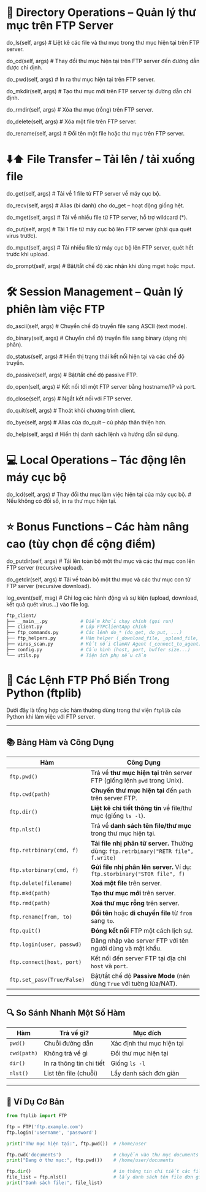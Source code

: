 # 📁 Directory Operations – Quản lý thư mục trên FTP Server

do_ls(self, args) # Liệt kê các file và thư mục trong thư mục hiện tại trên FTP server.

do_cd(self, args) # Thay đổi thư mục hiện tại trên FTP server đến đường dẫn được chỉ định.

do_pwd(self, args) # In ra thư mục hiện tại trên FTP server.

do_mkdir(self, args) # Tạo thư mục mới trên FTP server tại đường dẫn chỉ định.

do_rmdir(self, args) # Xóa thư mục (rỗng) trên FTP server.

do_delete(self, args) # Xóa một file trên FTP server.

do_rename(self, args) # Đổi tên một file hoặc thư mục trên FTP server.

# ⬇️⬆️ File Transfer – Tải lên / tải xuống file

do_get(self, args) # Tải về 1 file từ FTP server về máy cục bộ.        

do_recv(self, args) # Alias (bí danh) cho do_get – hoạt động giống hệt.

do_mget(self, args) # Tải về nhiều file từ FTP server, hỗ trợ wildcard (\*).

do_put(self, args) # Tải 1 file từ máy cục bộ lên FTP server (phải qua quét virus trước).

do_mput(self, args) # Tải nhiều file từ máy cục bộ lên FTP server, quét hết trước khi upload.

do_prompt(self, args) # Bật/tắt chế độ xác nhận khi dùng mget hoặc mput.

# 🛠️ Session Management – Quản lý phiên làm việc FTP

do_ascii(self, args) # Chuyển chế độ truyền file sang ASCII (text mode).

do_binary(self, args) # Chuyển chế độ truyền file sang binary (dạng nhị phân).

do_status(self, args) # Hiển thị trạng thái kết nối hiện tại và các chế độ truyền.

do_passive(self, args) # Bật/tắt chế độ passive FTP.

do_open(self, args) # Kết nối tới một FTP server bằng hostname/IP và port.

do_close(self, args) # Ngắt kết nối với FTP server.

do_quit(self, args) # Thoát khỏi chương trình client.

do_bye(self, args) # Alias của do_quit – cú pháp thân thiện hơn.

do_help(self, args) # Hiển thị danh sách lệnh và hướng dẫn sử dụng.

# 💻 Local Operations – Tác động lên máy cục bộ

do_lcd(self, args) # Thay đổi thư mục làm việc hiện tại của máy cục bộ. # Nếu không có đối số, in ra thư mục hiện tại.

# ⭐ Bonus Functions – Các hàm nâng cao (tùy chọn để cộng điểm)

do_putdir(self, args) # Tải lên toàn bộ một thư mục và các thư mục con lên FTP server (recursive upload).

do_getdir(self, args) # Tải về toàn bộ một thư mục và các thư mục con từ FTP server (recursive download).

log_event(self, msg) # Ghi log các hành động và sự kiện (upload, download, kết quả quét virus...) vào file log.

```sh
ftp_client/
├── __main__.py            # Điểm khởi chạy chính (gọi run)
├── client.py              # Lớp FTPClientApp chính
├── ftp_commands.py        # Các lệnh do_* (do_get, do_put, ...)
├── ftp_helpers.py         # Hàm helper (_download_file, _upload_file, _ftp_cmd)
├── virus_scan.py          # Kết nối ClamAV Agent (_connect_to_agent)
├── config.py              # Cấu hình (host, port, buffer size...)
└── utils.py               # Tiện ích phụ nếu cần
```

# 📁 Các Lệnh FTP Phổ Biến Trong Python (ftplib)

Dưới đây là tổng hợp các hàm thường dùng trong thư viện `ftplib` của Python khi làm việc với FTP server.

---

## 📚 Bảng Hàm và Công Dụng

| **Hàm**                    | **Công Dụng**                                                                        |
| -------------------------- | ------------------------------------------------------------------------------------ |
| `ftp.pwd()`                | Trả về **thư mục hiện tại** trên server FTP (giống lệnh `pwd` trong Unix).           |
| `ftp.cwd(path)`            | **Chuyển thư mục hiện tại** đến `path` trên server FTP.                              |
| `ftp.dir()`                | **Liệt kê chi tiết thông tin** về file/thư mục (giống `ls -l`).                      |
| `ftp.nlst()`               | Trả về **danh sách tên file/thư mục** trong thư mục hiện tại.                        |
| `ftp.retrbinary(cmd, f)`   | **Tải file nhị phân từ server.** Thường dùng: `ftp.retrbinary("RETR file", f.write)` |
| `ftp.storbinary(cmd, f)`   | **Gửi file nhị phân lên server.** Ví dụ: `ftp.storbinary("STOR file", f)`            |
| `ftp.delete(filename)`     | **Xoá một file** trên server.                                                        |
| `ftp.mkd(path)`            | **Tạo thư mục mới** trên server.                                                     |
| `ftp.rmd(path)`            | **Xoá thư mục rỗng** trên server.                                                    |
| `ftp.rename(from, to)`     | **Đổi tên** hoặc **di chuyển file** từ `from` sang `to`.                             |
| `ftp.quit()`               | **Đóng kết nối** FTP một cách lịch sự.                                               |
| `ftp.login(user, passwd)`  | Đăng nhập vào server FTP với tên người dùng và mật khẩu.                             |
| `ftp.connect(host, port)`  | Kết nối đến server FTP tại địa chỉ `host` và `port`.                                 |
| `ftp.set_pasv(True/False)` | Bật/tắt chế độ **Passive Mode** (nên dùng `True` với tường lửa/NAT).                 |

---

## 🔍 So Sánh Nhanh Một Số Hàm

| Hàm         | Trả về gì?               | Mục đích                  |
| ----------- | ------------------------ | ------------------------- |
| `pwd()`     | Chuỗi đường dẫn          | Xác định thư mục hiện tại |
| `cwd(path)` | Không trả về gì          | Đổi thư mục hiện tại      |
| `dir()`     | In ra thông tin chi tiết | Giống `ls -l`             |
| `nlst()`    | List tên file (chuỗi)    | Lấy danh sách đơn giản    |

---

## 🧪 Ví Dụ Cơ Bản

```python
from ftplib import FTP

ftp = FTP('ftp.example.com')
ftp.login('username', 'password')

print("Thư mục hiện tại:", ftp.pwd())  # /home/user

ftp.cwd('documents')                   # chuyển vào thư mục documents
print("Đang ở thư mục:", ftp.pwd())    # /home/user/documents

ftp.dir()                              # in thông tin chi tiết các file
file_list = ftp.nlst()                 # lấy danh sách tên file đơn giản
print("Danh sách file:", file_list)
```
